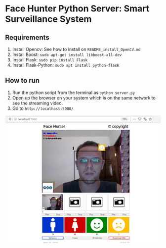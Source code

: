 # Face Hunter Python Server: Smart Surveillance System

## Requirements

1. Install Opencv: See how to install on `README_install_OpenCV.md`
2. Install Boost: `sudo apt-get install libboost-all-dev`
3. Install Flask: `sudo pip install Flask`
4. Install Flask-Python: `sudo apt install python-flask`

## How to run

1. Run the python script from the terminal as `python server.py`
2. Open up the browser on your system which is on the same network to see the streaming video.
3. Go to `http://localhost:5000/`

![](images/readme/readme.png)


